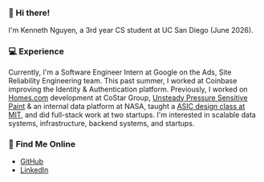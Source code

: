 ### 👋 Hi there!

I'm Kenneth Nguyen, a 3rd year CS student at UC San Diego (June 2026).

### 💻 **Experience**
Currently, I'm a Software Engineer Intern at Google on the Ads, Site Reliability Engineering team. This past summer, I worked at Coinbase improving the Identity & Authentication platform. Previously, I worked on [Homes.com](https://www.homes.com) development at CoStar Group, [Unsteady Pressure Sensitive Paint](https://www.nasa.gov/unsteady-pressure-sensitive-paint/) & an internal data platform at NASA, taught a [ASIC design class at MIT](https://beaverworks.ll.mit.edu/CMS/bw/bwsi_course_basics), and did full-stack work at two startups. I'm interested in scalable data systems, infrastructure, backend systems, and startups.

### 🔗 **Find Me Online**
- [GitHub](https://github.com/kennethngyen)
- [LinkedIn](https://linkedin.com/in/kennethngyen)
